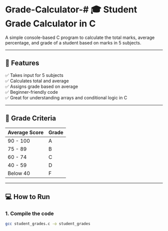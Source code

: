 # Grade-Calculator-# 🎓 Student Grade Calculator in C

A simple console-based C program to calculate the total marks, average percentage, and grade of a student based on marks in 5 subjects.

---

## 🚀 Features

✅ Takes input for 5 subjects  
✅ Calculates total and average  
✅ Assigns grade based on average  
✅ Beginner-friendly code  
✅ Great for understanding arrays and conditional logic in C

---

## 🧠 Grade Criteria

| Average Score | Grade |
|---------------|-------|
| 90 - 100      | A     |
| 75 - 89       | B     |
| 60 - 74       | C     |
| 40 - 59       | D     |
| Below 40      | F     |

---

## 💻 How to Run

### 1. Compile the code

```bash
gcc student_grades.c -o student_grades
